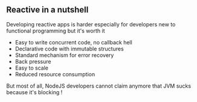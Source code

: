 ## Reactive in a nutshell

Developing reactive apps is harder especially for developers new to functional programming but it's worth it

* Easy to write concurrent code, no callback hell
* Declarative code with immutable structures
* Standard mechanism for error recovery 
* Back pressure
* Easy to scale
* Reduced resource consumption

But most of all, NodeJS developers cannot claim anymore that JVM sucks because it's blocking !
